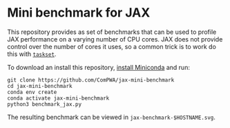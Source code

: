# Mini benchmark for JAX

This repository provides as set of benchmarks that can be used to profile JAX performance on a varying number of CPU cores. JAX does not provide control over the number of cores it uses, so a common trick is to work do this with [`taskset`](https://man7.org/linux/man-pages/man1/taskset.1.html).

To download an install this repository, [install Miniconda](https://docs.conda.io/en/latest/miniconda.html#linux-installers) and run:

```shell
git clone https://github.com/ComPWA/jax-mini-benchmark
cd jax-mini-benchmark
conda env create
conda activate jax-mini-benchmark
python3 benchmark_jax.py
```

The resulting benchmark can be viewed in `jax-benchmark-$HOSTNAME.svg`.
